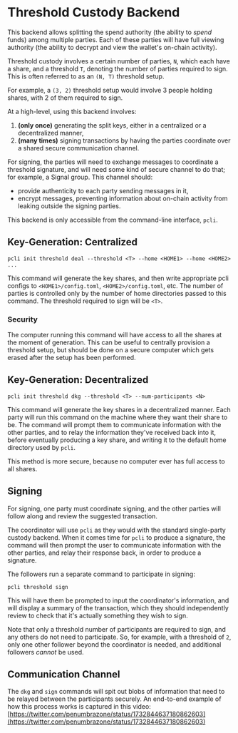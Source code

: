 # Threshold Custody Backend

This backend allows splitting the spend authority (the ability to *spend* funds) among multiple parties.
Each of these parties will have full viewing authority (the ability to decrypt and view the wallet's on-chain activity).

Threshold custody involves a certain number of parties, `N`, which each have a share, and a threshold `T`, denoting
the number of parties required to sign.
This is often referred to as an `(N, T)` threshold setup.

For example, a `(3, 2)` threshold setup would involve 3 people holding shares, with 2 of them required to sign.

At a high-level, using this backend involves:
1. **(only once)** generating the split keys, either in a centralized or a decentralized manner,
2. **(many times)** signing transactions by having the parties coordinate over a shared secure communication channel.  

For signing, the parties will need to exchange messages to coordinate a threshold signature, and will need
some kind of secure channel to do that; for example, a Signal group.
This channel should:
- provide authenticity to each party sending messages in it,
- encrypt messages, preventing information about on-chain activity from leaking outside the signing parties.

This backend is only accessible from the command-line interface, `pcli`.

## Key-Generation: Centralized

```
pcli init threshold deal --threshold <T> --home <HOME1> --home <HOME2> ...
```

This command will generate the key shares, and then write appropriate pcli configs to `<HOME1>/config.toml`, `<HOME2>/config.toml`, etc.
The number of parties is controlled only by the number of home directories passed to this command.
The threshold required to sign will be `<T>`.


### Security

The computer running this command will have access to all the shares at the moment of generation.
This can be useful to centrally provision a threshold setup, but should be done on a secure computer
which gets erased after the setup has been performed.

## Key-Generation: Decentralized

```
pcli init threshold dkg --threshold <T> --num-participants <N>
```

This command will generate the key shares in a decentralized manner.
Each party will run this command on the machine where they want their share to be.
The command will prompt them to communicate information with the other parties,
and to relay the information they've received back into it, before eventually
producing a key share, and writing it to the default home directory used by `pcli`.

This method is more secure, because no computer ever has full access to all shares.

## Signing

For signing, one party must coordinate signing, and the other parties
will follow along and review the suggested transaction.

The coordinator will use `pcli` as they would with the standard single-party custody backend.
When it comes time for `pcli` to produce a signature, the command will then prompt the user
to communicate information with the other parties, and relay their response back, in order
to produce a signature.

The followers run a separate command to participate in signing:
```
pcli threshold sign
```
This will have them be prompted to input the coordinator's information, and will display
a summary of the transaction, which they should independently review to check that it's
actually something they wish to sign.

Note that only a threshold number of participants are required to sign, and any others do not
need to participate. So, for example, with a threshold of `2`, only one other follower beyond
the coordinator is needed, and additional followers *cannot* be used.

## Communication Channel

The `dkg` and `sign` commands will spit out blobs of information that need to be relayed between
the participants securely.
An end-to-end example of how this process works is captured in this video:
[https://twitter.com/penumbrazone/status/1732844637180862603](https://twitter.com/penumbrazone/status/1732844637180862603)

